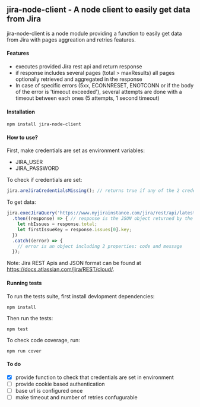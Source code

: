 ## jira-node-client - A node client to easily get data from Jira

jira-node-client is a node module providing a function to easily get data from Jira with pages aggreation and retries features.

#### Features
* executes provided Jira rest api and return response
* if response includes several pages (total > maxResults) all pages optionally retrieved and aggregated in the response
* In case of specific errors (5xx, ECONNRESET, ENOTCONN or if the body of the error is 'timeout exceeded'), several attempts are done with a timeout between each ones (5 attempts, 1 second timeout)

#### Installation
```
npm install jira-node-client
```

#### How to use?
First, make credentials are set as environment variables:
* JIRA_USER
* JIRA_PASSWORD

To check if credentials are set:
```javascript
jira.areJiraCredentialsMissing(); // returns true if any of the 2 credentials is not set
```
To get data:
```javascript
jira.execJiraQuery('https://www.myjirainstance.com/jira/rest/api/latest/search?jql=project = PROJKEY and issuetype not in (Epic,subTaskIssueTypes()) and resolution != Unresolved', true)
  .then((response) => { // response is the JSON object returned by the api
    let nbIssues = response.total;
    let firstIssueKey = response.issues[0].key;
  })
  .catch((error) => {
    // error is an object including 2 properties: code and message
  });
```
Note: Jira REST Apis and JSON format can be found at https://docs.atlassian.com/jira/REST/cloud/.

#### Running tests
To run the tests suite, first install devlopment dependencies:
```
npm install
```
Then run the tests:
```
npm test
```
To check code coverage, run:
```
npm run cover
```

#### To do
- [x] provide function to check that credentials are set in environment
- [ ] provide cookie based authentication
- [ ] base url is configured once
- [ ] make timeout and number of retries confugurable
